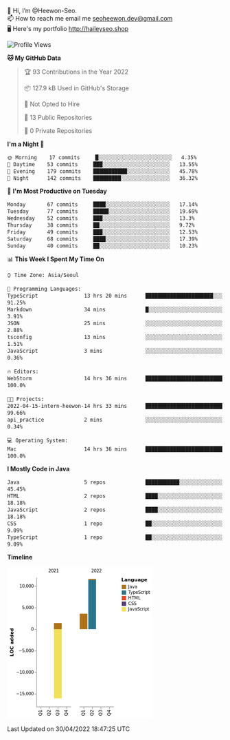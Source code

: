 👋 Hi, I’m @Heewon-Seo.  
📫 How to reach me email me seoheewon.dev@gmail.com   
🖥 Here's my portfolio http://haileyseo.shop

 <!--START_SECTION:waka-->
![Profile Views](http://img.shields.io/badge/Profile%20Views-0-blue)

**🐱 My GitHub Data** 

> 🏆 93 Contributions in the Year 2022
 > 
> 📦 127.9 kB Used in GitHub's Storage 
 > 
> 🚫 Not Opted to Hire
 > 
> 📜 13 Public Repositories 
 > 
> 🔑 0 Private Repositories  
 > 
**I'm a Night 🦉** 

```text
🌞 Morning    17 commits     █░░░░░░░░░░░░░░░░░░░░░░░░   4.35% 
🌆 Daytime    53 commits     ███░░░░░░░░░░░░░░░░░░░░░░   13.55% 
🌃 Evening    179 commits    ███████████░░░░░░░░░░░░░░   45.78% 
🌙 Night      142 commits    █████████░░░░░░░░░░░░░░░░   36.32%

```
📅 **I'm Most Productive on Tuesday** 

```text
Monday       67 commits     ████░░░░░░░░░░░░░░░░░░░░░   17.14% 
Tuesday      77 commits     █████░░░░░░░░░░░░░░░░░░░░   19.69% 
Wednesday    52 commits     ███░░░░░░░░░░░░░░░░░░░░░░   13.3% 
Thursday     38 commits     ██░░░░░░░░░░░░░░░░░░░░░░░   9.72% 
Friday       49 commits     ███░░░░░░░░░░░░░░░░░░░░░░   12.53% 
Saturday     68 commits     ████░░░░░░░░░░░░░░░░░░░░░   17.39% 
Sunday       40 commits     ██░░░░░░░░░░░░░░░░░░░░░░░   10.23%

```


📊 **This Week I Spent My Time On** 

```text
⌚︎ Time Zone: Asia/Seoul

💬 Programming Languages: 
TypeScript               13 hrs 20 mins      ██████████████████████░░░   91.25% 
Markdown                 34 mins             █░░░░░░░░░░░░░░░░░░░░░░░░   3.91% 
JSON                     25 mins             ░░░░░░░░░░░░░░░░░░░░░░░░░   2.88% 
tsconfig                 13 mins             ░░░░░░░░░░░░░░░░░░░░░░░░░   1.51% 
JavaScript               3 mins              ░░░░░░░░░░░░░░░░░░░░░░░░░   0.36%

🔥 Editors: 
WebStorm                 14 hrs 36 mins      █████████████████████████   100.0%

🐱‍💻 Projects: 
2022-04-15-intern-heewon-14 hrs 33 mins      █████████████████████████   99.66% 
api_practice             2 mins              ░░░░░░░░░░░░░░░░░░░░░░░░░   0.34%

💻 Operating System: 
Mac                      14 hrs 36 mins      █████████████████████████   100.0%

```

**I Mostly Code in Java** 

```text
Java                     5 repos             ███████████░░░░░░░░░░░░░░   45.45% 
HTML                     2 repos             ████░░░░░░░░░░░░░░░░░░░░░   18.18% 
JavaScript               2 repos             ████░░░░░░░░░░░░░░░░░░░░░   18.18% 
CSS                      1 repo              ██░░░░░░░░░░░░░░░░░░░░░░░   9.09% 
TypeScript               1 repo              ██░░░░░░░░░░░░░░░░░░░░░░░   9.09%

```


**Timeline**

![Chart not found](https://raw.githubusercontent.com/Heewon-Seo/Heewon-Seo/main/charts/bar_graph.png) 


 Last Updated on 30/04/2022 18:47:25 UTC
<!--END_SECTION:waka-->
